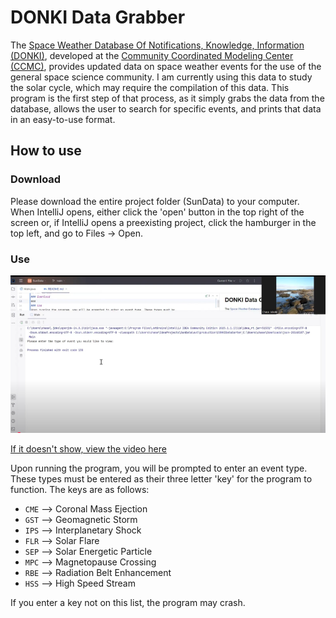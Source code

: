 ﻿# DONKI Data Grabber
The [Space Weather Database Of Notifications, Knowledge,
Information (DONKI)](https://kauai.ccmc.gsfc.nasa.gov/DONKI/), developed at the 
[Community Coordinated Modeling Center (CCMC)](https://ccmc.gsfc.nasa.gov/), 
provides updated data on space weather events for the use of the general space
science community. I am currently using this data to study the solar cycle, which may
require the compilation of this data. This program is the first step of that process, as
it simply grabs the data from the database, allows the user to search for specific events,
and prints that data in an easy-to-use format.

## How to use
### Download
Please download the entire project folder (SunData) to your computer.
When IntelliJ opens, either click the 'open' button in the top right of the screen or,
if IntelliJ opens a preexisting project, click the hamburger in the top left, and go to Files -> Open.
### Use

[![Watch the video](Video/Thumbnail.png)](https://youtu.be/SvB722k2_Bg)

[If it doesn't show, view the video here](https://youtu.be/SvB722k2_Bg)


Upon running the program, you will be prompted to enter an event type. These types must be
entered as their three letter 'key' for the program to function. The keys are as follows:
- ```CME``` --> Coronal Mass Ejection
- ```GST``` --> Geomagnetic Storm
- ```IPS``` --> Interplanetary Shock
- ```FLR``` --> Solar Flare
- ```SEP``` --> Solar Energetic Particle
- ```MPC``` --> Magnetopause Crossing
- ```RBE``` --> Radiation Belt Enhancement
- ```HSS``` --> High Speed Stream

If you enter a key not on this list, the program may crash. 

